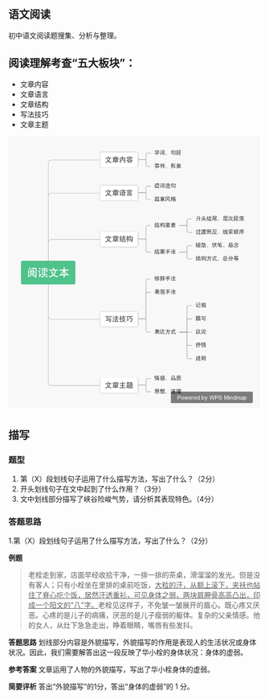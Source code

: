 ## 语文阅读
初中语文阅读题搜集、分析与整理。

## 阅读理解考查“五大板块”：

- 文章内容
- 文章语言
- 文章结构
- 写法技巧
- 文章主题

![](./images/jiegoubankuai.png)

## 描写

### 题型

1. 第（X）段划线句子运用了什么描写方法，写出了什么？（2分）
2. 开头划线句子在文中起到了什么作用？（3分）
3. 文中划线部分描写了峡谷险峻气势，请分析其表现特色。（4分）

### 答题思路

1.第（X）段划线句子运用了什么描写方法，写出了什么？（2分）



**例题** 

> 老栓走到家，店面早经收拾干净，一排一排的茶桌，滑溜溜的发光。但是没有客人；只有小栓坐在里排的桌前吃饭，<u>大粒的汗，从额上滚下，夹袄也帖住了脊心吃个饭，居然汗透重衫，可见身体之弱，两块肩胛骨高高凸出，印成一个阳文的"八"字。</u>老栓见这样子，不免皱一皱展开的眉心。既心疼又厌恶。心疼的是儿子的病痛，厌恶的是儿子瘦弱的躯体。复杂的父亲情感。他的女人，从灶下急急走出，睁着眼睛，嘴唇有些发抖。 



**答题思路** 划线部分内容是外貌描写，外貌描写的作用是表现人的生活状况或身体状况。因此，我们需要解答出这一段反映了华小栓的身体状况：身体的虚弱。

**参考答案** 文章运用了人物的外貌描写，写出了华小栓身体的虚弱。

**简要评析** 答出“外貌描写”的1分，答出“身体的虚弱”的 1 分。